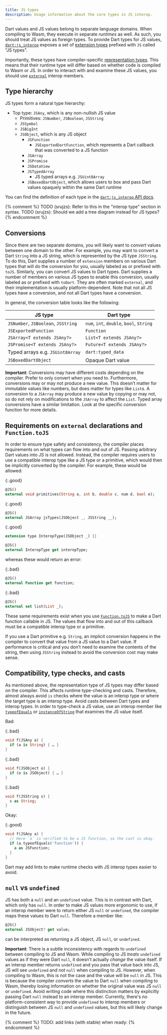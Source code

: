 ```yaml
---
title: JS types
description: Usage information about the core types in JS interop.
---
```


Dart values and JS values belong to separate language domains. When compiling to
Wasm, they execute in separate *runtimes* as well. As such, you should treat JS
values as foreign types. To provide Dart types for JS values,
[`dart:js_interop`] exposes a set of [extension types] prefixed with `JS` called
"JS types".

Importantly, these types have compiler-specific [representation types]. This
means that their runtime type will differ based on whether code is compiled to
Wasm or JS. In order to interact with and examine these JS values, you should
use [`external`] interop members.

## Type hierarchy

JS types form a natural type hierarchy:

- Top type: `JSAny`, which is any non-nullish JS value
  - Primitives: `JSNumber`, `JSBoolean`, `JSString`
  - `JSSymbol`
  - `JSBigInt`
  - `JSObject`, which is any JS object
    - `JSFunction`
      - `JSExportedDartFunction`, which represents a Dart callback that was
      converted to a JS function
    - `JSArray`
    - `JSPromise`
    - `JSDataView`
    - `JSTypedArray`
      - JS typed arrays e.g. `JSUint8Array`
    - `JSBoxedDartObject`, which allows users to box and pass Dart values
      opaquely within the same Dart runtime

You can find the definition of each type in the [`dart:js_interop` API docs].

{% comment %}
TODO (srujzs): Refer to this in the "interop type" section in syntax.
TODO (srujzs): Should we add a tree diagram instead for JS types?
{% endcomment %}

## Conversions

Since there are two separate domains, you will likely want to *convert* values
between one domain to the other. For example, you may want to convert a Dart
`String` into a JS string, which is represented by the JS type `JSString`. To do
this, Dart supplies a number of `extension` members on various Dart types that
will do the conversion for you, usually labeled as or prefixed with `toJS`.
Similarly, you can convert JS values to Dart types. Dart supplies a number of
members on various JS types to enable this conversion, usually labeled as or
prefixed with `toDart`. They are often marked `external`, and their
implementation is usually platform-dependent. Note that not all JS types have a
conversion, and not all Dart types have a conversion.

In general, the conversion table looks like the following:

| JS type                             | Dart type                                |
| ----------------------------------- | ---------------------------------------- |
| `JSNumber`, `JSBoolean`, `JSString` | `num`, `int`, `double`, `bool`, `String` |
| `JSExportedFunction`                | `Function`                               |
| `JSArray<T extends JSAny?>`         | `List<T extends JSAny?>`                 |
| `JSPromise<T extends JSAny?>`       | `Future<T extends JSAny?>`               |
| Typed arrays e.g. `JSUint8Array`    | `dart:typed_data`                        |
| `JSBoxedDartObject`                 | Opaque Dart value                        |

**Important**: Conversions may have different costs depending on the compiler.
Prefer to only convert when you need to. Furthermore, conversions may or may not
produce a new value. This doesn’t matter for immutable values like numbers, but
does matter for types like `List`s. A conversion to a `JSArray` may produce a
new value by copying or may not, so do not rely on modifications to the
`JSArray` to affect the `List`. Typed array conversions have a similar
limitation. Look at the specific conversion function for more details.

## Requirements on `external` declarations and `Function.toJS`

In order to ensure type safety and consistency, the compiler places requirements
on what types can flow into and out of JS. Passing arbitrary Dart values into JS
is not allowed. Instead, the compiler requires users to use a compatible interop
type like a JS type or a primitive, which would then be implicitly converted by
the compiler. For example, these would be allowed:

{:.good}
```dart
@JS()
external void primitives(String a, int b, double c, num d, bool e);
```

{:.good}
```dart
@JS()
external JSArray jsTypes(JSObject _, JSString __);
```

{:.good}
```dart
extension type InteropType(JSObject _) {}

@JS()
external InteropType get interopType;
```

whereas these would return an error:

{:.bad}
```dart
@JS()
external Function get function;
```

{:.bad}
```dart
@JS()
external set list(List _);
```

These same requirements exist when you use [`Function.toJS`] to make a Dart
function callable in JS. The values that flow into and out of this callback must
be a compatible interop type or a primitive.

If you use a Dart primitive e.g. `String`, an implicit conversion happens in the
compiler to convert that value from a JS value to a Dart value. If performance
is critical and you don’t need to examine the contents of the string, then using
`JSString` instead to avoid the conversion cost may make sense.

## Compatibility, type checks, and casts

As mentioned above, the representation type of JS types may differ based on the
compiler. This affects runtime type-checking and casts. Therefore, almost always
avoid `is` checks where the value is an interop type or where the target type is
an interop type. Avoid casts between Dart types and interop types. In order to
type-check a JS value, use an interop member like [`typeofEquals`] or
[`instanceOfString`] that examines the JS value itself.

Bad:

{:.bad}
```dart
void f(JSAny a) {
  if (a is String) { … }
}
```

{:.bad}
```dart
void f(JSObject o) {
  if (o is JSObject) { … }
}
```

{:.bad}
```dart
void f(JSString s) {
  s as String;
}
```

Okay:

{:.good}
```dart
void f(JSAny a) {
  // Here `a` is verified to be a JS function, so the cast is okay.
  if (a.typeofEquals('function')) {
    a as JSFunction;
  }
}
```

Dart may add lints to make runtime checks with JS interop types easier to avoid.

## `null` vs `undefined`

JS has both a `null` and an `undefined` value. This is in contrast with Dart,
which only has `null`. In order to make JS values more ergonomic to use, if an
interop member were to return either JS `null` or `undefined`, the compiler maps
these values to Dart `null`. Therefore a member like:

```dart
@JS()
external JSObject? get value;
```

can be interpreted as returning a JS object, JS `null`, or `undefined`.

**Important**: There is a subtle inconsistency with regards to `undefined`
between compiling to JS and Wasm. While compiling to JS *treats* `undefined`
values as if they were Dart `null`, it doesn’t actually *change* the value
itself. If an interop member returns `undefined` and you pass that value back
into JS, JS will see `undefined` and not `null` when compiling to JS.
However, when compiling to Wasm, this is not the case and the value will be
`null` in JS. This is because the compiler *converts* the value to Dart `null`
when compiling to Wasm, thereby losing information on whether the original value
was JS `null` or `undefined`. Avoid writing code where this distinction matters
by explicitly passing Dart `null` instead to an interop member. Currently,
there's no platform-consistent way to provide `undefined` to interop members or
distinguish between JS `null` and `undefined` values, but this will likely
change in the future.

{% comment %}
TODO: add links (with stable) when ready:
{% endcomment %}

[`dart:js_interop`]: https://api.dart.dev/dev/dart-js_interop/dart-js_interop-library.html
[extension types]: /
[representation types]: /
[`external`]: https://dart.dev/language/keywords
[`Function.toJS`]: https://api.dart.dev/dev/dart-js_interop/FunctionToJSExportedDartFunction/toJS.html
[`dart:js_interop` API docs]: https://api.dart.dev/dev/dart-js_interop/dart-js_interop-library.html#extension-types
[`typeofEquals`]: https://api.dart.dev/dev/dart-js_interop/JSAnyUtilityExtension/typeofEquals.html
[`instanceOfString`]: https://api.dart.dev/dev/dart-js_interop/JSAnyUtilityExtension/instanceOfString.html
